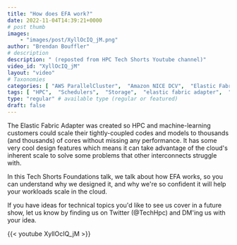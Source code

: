 ```yaml
---
title: "How does EFA work?"
date: 2022-11-04T14:39:21+0000
# post thumb
images:
    - "images/post/XyllOcIQ_jM.png"
author: "Brendan Bouffler"
# description
description: " (reposted from HPC Tech Shorts Youtube channel)"
video_id: "XyllOcIQ_jM"
layout: "video"
# Taxonomies
categories: [ "AWS ParallelCluster",  "Amazon NICE DCV",  "Elastic Fabric Adapter",  "Life Sciences", ]
tags: [ "HPC",  "Schedulers",  "Storage",  "elastic fabric adapter",  "ParallelCluster",  "MPI",  "elastic",  "scientific computing",  "virtualization",  "High Performance Computing",  "EC2",  "GPUs",  "tightly-coupled",  "vizualization",  "bioinformatics",  "cloud computing",  "CPUs",  "technical computing",  "infiniband",  "DCV",  "Lustre",  "EFA",  "autoscaling",  "techshorts", ]
type: "regular" # available type (regular or featured)
draft: false
---
```


The Elastic Fabric Adapter was created so HPC and machine-learning customers could scale their tightly-coupled codes and models to thousands (and thousands) of cores without missing any performance. It has some very cool design features which means it can take advantage of the cloud's inherent scale to solve some problems that other interconnects struggle with.

In this Tech Shorts Foundations talk, we talk about how EFA works, so you can understand why we designed it, and why we're so confident it will help your workloads scale in the cloud.

If you have ideas for technical topics you'd like to see us cover in a future show, let us know by finding us on Twitter (@TechHpc) and DM'ing us with your idea.

{{< youtube XyllOcIQ_jM >}}